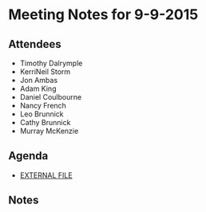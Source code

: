 # Meeting Notes for 9-9-2015

## Attendees
- Timothy Dalrymple
- KerriNeil Storm
- Jon Ambas
- Adam King 
- Daniel Coulbourne
- Nancy French
- Leo Brunnick
- Cathy Brunnick
- Murray McKenzie

## Agenda
- [EXTERNAL FILE](../agendas/Meeting_AGENDA_9-9-15.md)

## Notes
